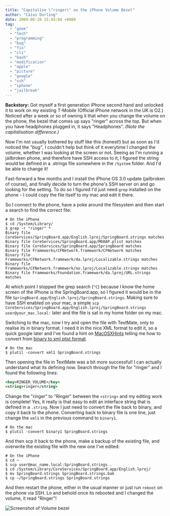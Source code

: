 ```yaml
---
title: "Capitalise \"ringer\" on the iPhone Volume Bezel"
author: "Caius Durling"
date: 2009-06-20 15:44:04 +0000
tag:
  - "geek"
  - "tech"
  - "programming"
  - "bug"
  - "fix"
  - "cli"
  - "bash"
  - "modification"
  - "apple"
  - "picture"
  - "google"
  - "ssh"
  - "iphone"
  - "jailbreak"
---
```


**Backstory:** Got myself a first generation iPhone second hand and unlocked it to work on my existing T-Mobile (Official iPhone network in the UK is O2.) Noticed after a week or so of owning it that when you change the volume on the phone, the bezel that comes up says "ringer" across the top. But when you have headphones plugged in, it says "Headphones". *(Note the capitalisation difference.)*

Now I'm not usually bothered by stuff like this (honest!) but as soon as I'd noticed the *"bug"*, I couldn't help but think of it everytime I changed the volume, whether I was looking at the screen or not. Seeing as I'm running a jailbroken phone, and therefore have SSH access to it, I figured the string would be defined in a .strings file somewhere in the `/System` folder. And I'd be able to change it!

Fast-forward a few months and I install the iPhone OS 3.0 update (jailbroken of course), and finally decide to turn the phone's SSH server on and go looking for the setting. To do so I figured I'd just need `grep` installed on the phone - I could copy the file itself to my mac and edit it there.

So I connect to the phone, have a poke around the filesystem and then start a search to find the correct file:

    # On the iPhone
    $ cd /System/Library/
    $ grep -r "ringer" *
    Binary file CoreServices/SpringBoard.app/English.lproj/SpringBoard.strings matches
    Binary file CoreServices/SpringBoard.app/M68AP.plist matches
    Binary file CoreServices/SpringBoard.app/SpringBoard matches
    Binary file Frameworks/CFNetwork.framework/CFNetwork matches
    Binary file Frameworks/CFNetwork.framework/da.lproj/Localizable.strings matches
    Binary file Frameworks/CFNetwork.framework/no.lproj/Localizable.strings matches
    Binary file Frameworks/Foundation.framework/da.lproj/URL.strings matches

At which point I stopped the grep search (`^C`) because I know the home screen of the iPhone is the SpringBoard.app, so I figured it would be in the file `SpringBoard.app/English.lproj/SpringBoard.strings`. Making sure to have SSH enabled on your mac, a simple `scp CoreServices/SpringBoard.app/English.lproj/SpringBoard.strings user@your_mac.local:` later and the file is sat in my home folder on my mac.

Switching to the mac, now I try and open the file with TextMate, only to realise its in binary format. I need it in the nice XML format to edit it, so a quick google later and I've found a hint on [MacOSXHints][] telling me how to convert from [binary to xml plist format][converthint].

[MacOSXHints]: http://macosxhints.com
[converthint]: http://www.macosxhints.com/article.php?story=20050430105126392

    # On the mac
    $ plutil -convert xml1 SpringBoard.strings

Then opening the file in TextMate was a bit more successful! I can actually understand what its defining now. Search through the file for "ringer" and I found the following lines:

```xml
<key>RINGER_VOLUME</key>
<string>ringer</string>
```

Change the "ringer" to "Ringer" between the `<string>` and my editing work is complete! Yes, it really is that easy to edit an interface string that is defined in a `.string`. Now I just need to convert the file back to binary, and copy it back to the phone. Converting back to binary file is one line, just change the `xml1` in the previous command to `binary1`.

    # On the mac
    $ plutil -convert binary1 SpringBoard.strings

And then scp it back to the phone, make a backup of the existing file, and overwrite the existing file with the new one I've edited:

    # On the iPhone
    $ cd ~
    $ scp user@mac_name.local:SpringBoard.strings .
    $ cd /System/Library/CoreServices/SpringBoard.app/English.lproj/
    $ mv SpringBoard.strings SpringBoard.strings.bak
    $ cp ~/SpringBoard.strings SpringBoard.strings

And then restart the phone, either in the usual manner or just run `reboot` on the phone via SSH. Lo and behold once its rebooted and I changed the volume, it read "Ringer"!

![Screenshot of Volume bezel](http://caius.name/images/ringer.jpg)

